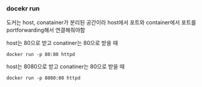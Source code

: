 ### docekr run

도커는 host, conatainer가 분리된 공간이라 host에서 포트와 container에서 포트를 portforwarding해서 연결해줘야함


host는 80으로 받고 conatiner는 80으로 받을 때

```
docker run -p 80:80 httpd
```

host는 8080으로 받고 conatiner는 80으로 받을 때

```
docker run -p 8080:80 httpd
```
